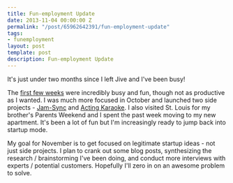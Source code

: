 ```yaml
---
title: Fun-employment Update
date: 2013-11-04 00:00:00 Z
permalink: "/post/65962642391/fun-employment-update"
tags:
- funemployment
layout: post
template: post
description: Fun-employment Update
---
```


It's just under two months since I left Jive and I've been busy!

The [first few weeks](http://blog.randylubin.com/post/61539885652/failing-at-fun-employment) were incredibly busy and fun, though not as productive as I wanted. I was much more focused in October and launched two side projects - [Jam-Sync](http://blog.randylubin.com/post/64003279316/side-project-jam-sync) and [Acting Karaoke](http://blog.randylubin.com/post/63355220714/weekend-project-acting-karaoke). I also visited St. Louis for my brother's Parents Weekend and I spent the past week moving to my new apartment. It's been a lot of fun but I'm increasingly ready to jump back into startup mode.

My goal for November is to get focused on legitimate startup ideas - not just side projects. I plan to crank out some blog posts, synthesizing the research / brainstorming I've been doing, and conduct more interviews with experts / potential customers. Hopefully I'll zero in on an awesome problem to solve.
